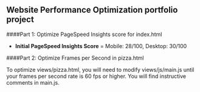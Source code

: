 ## Website Performance Optimization portfolio project

####Part 1: Optimize PageSpeed Insights score for index.html

* **Initial PageSpeed Insights Score** = Mobile: 28/100, Desktop: 30/100

####Part 2: Optimize Frames per Second in pizza.html

To optimize views/pizza.html, you will need to modify views/js/main.js until your frames per second rate is 60 fps or higher. You will find instructive comments in main.js.
